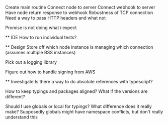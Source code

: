 Create main routine
Connect node to server
Connect webhook to server
Have node return response to webhook
Robustness of TCP connection
Need a way to pass HTTP headers and what not

Promise is not doing what i expect

** IDE
How to run individual tests?

** Design
Store off which node instance is managing which connection (assumes multiple BSS instances)

Pick out a logging library

Figure out how to handle signing from AWS


** Investigate
Is there a way to do absolute references with typescript?

How to keep typings and packages aligned? What if the versions are different?

Should I use globals or local for typings? What difference does it really make?
    Supposedly globals might have namespace conflicts, but don't really understand this